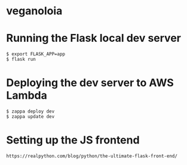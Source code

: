 # veganoloia

# Running the Flask local dev server
```
$ export FLASK_APP=app
$ flask run
```

# Deploying the dev server to AWS Lambda
```
$ zappa deploy dev
$ zappa update dev
```

# Setting up the JS frontend
```
https://realpython.com/blog/python/the-ultimate-flask-front-end/
```
